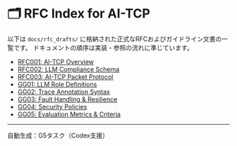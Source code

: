 # 🗂 RFC Index for AI-TCP

以下は `docs/rfc_drafts/` に格納された正式なRFCおよびガイドライン文書の一覧です。
ドキュメントの順序は実装・参照の流れに準じています。

- [RFC001: AI-TCP Overview](./001_ai_tcp_overview.md)
- [RFC002: LLM Compliance Schema](./002_llm_compliance.md)
- [RFC003: AI-TCP Packet Protocol](./003_packet_definition.md)
- [GG01: LLM Role Definitions](./GG01_llm_roles.md)
- [GG02: Trace Annotation Syntax](./GG02_trace_annotation.md)
- [GG03: Fault Handling & Resilience](./GG03_fault_handling.md)
- [GG04: Security Policies](./GG04_security_policy.md)
- [GG05: Evaluation Metrics & Criteria](./GG05_evaluation_metrics.md)

---

自動生成：G5タスク（Codex支援）